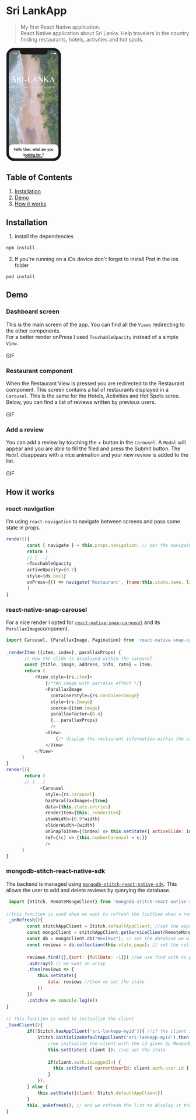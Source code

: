 # Sri LankApp
> My first React Native application.
> <br> React Native application about Sri Lanka. Help travelers in the country finding restaurants, hotels, activities and hot spots.

<img id="screenshot" src="/Components/Images/Screenshot1.png" height="30%" width="30%" >

## Table of Contents

1. [Installation](#installation)
2. [Demo](#demo)
3. [How it works](#how-it-works)

## Installation

1. install the dependencies
```sh
npm install
```
2. If you're running on a iOs device don't forget to install Pod in the ios folder
```sh
pod install
```
## Demo
### Dashboard screen
This is the main screen of the app. You can find all the `Views` redirecting to the other components.
<br> For a better render onPress I used `TouchableOpacity` instead of a simple `View`.
<br><br> GIF

### Restaurant component
When the Restaurant View is pressed you are redirected to the Restaurant component. This screen contains a list of restaurants displayed in a `Carousel`. This is the same for the Hotels, Activities and Hot Spots scree.
<br> Below, you can find a list of reviews written by previous users.
<br><br> GIF

### Add a review
You can add a review by touching the + button in the `Carousel`. A `Modal` will appear and you are able to fill the filed and press the Submit button. The `Modal` disappears with a nice animation and your new review is added to the list.
<br><br> GIF

## How it works
### react-navigation
I'm using `react-navigation` to navigate between screens and pass some state in props.
```javascript
render(){
        const { navigate } = this.props.navigation; // set the navigate prop
        return (
        // [...]
        <TouchableOpacity 
        activeOpacity={0.7} 
        style={ds.box1} 
        onPress={() => navigate('Restaurant', {name:this.state.name, list:ListResto, page:"Restaurants"})}>
        )
}
 ```
 ### react-native-snap-carousel
 For a nice render I opted for [`react-native-snap-carousel`](https://github.com/archriss/react-native-snap-carousel) and its `ParallaxImage`component.
 ```javascript
 import Carousel, {ParallaxImage, Pagination} from 'react-native-snap-carousel'
 
 _renderItem ({item, index}, parallaxProps) {
        // How the slide is displayed within the carousel
        const {title, image, address, info, rate} = item;
        return (
            <View style={rs.item}>
                {/**An image with parralax effect */}
                <ParallaxImage 
                  containerStyle={rs.containerImage}
                  style={rs.Image}
                  source={item.image}
                  parallaxFactor={0.4}
                  {...parallaxProps}
                  />
                <View>
                    {/* display the restaurant information within the carousel */}
                </View>
            </View>
       )
}
render(){
        return (
        // [...]
              <Carousel
                style={rs.carousel}
                hasParallaxImages={true}
                data={this.state.entries}
                renderItem={this._renderItem}
                itemWidth={0.9*width}
                sliderWidth={width}
                onSnapToItem={(index) => this.setState({ activeSlide: index }) }
                ref={(c) => {this.numberCarousel = c;}}
                />
       )
}
 ```
### mongodb-stitch-react-native-sdk
The backend is managed using [`mongodb-stitch-react-native-sdk`](https://docs.mongodb.com/stitch-sdks/js-react-native/4/modules/remotemongoclient.html). This allows the user to add and delete reviews by querying the database.
```javascript
 import {Stitch, RemoteMongoClient} from 'mongodb-stitch-react-native-sdk'
 
//this function is used when we want to refresh the listView when a review were added or deleted
 _onRefresh(){
        const stitchAppClient = Stitch.defaultAppClient; //set the appclient
        const mongoClient = stitchAppClient.getServiceClient(RemoteMongoClient.factory, "mongodb-atlas"); //get the client from the factory
        const db = mongoClient.db("Reviews"); // set the database we will use
        const reviews = db.collection(this.state.page); // set the collection we will use

        reviews.find({},{sort: {fullDate: -1}}) //we use find with no parameters to get all the reviews sorted by date
        .asArray() // we want an array
        .then(reviews => {
            this.setState({
                data: reviews //then we set the state 
            })
        })
        .catch(e => console.log(e))
}
    
// this function is used to initialize the client 
_loadClient(){
        if(!Stitch.hasAppClient('sri-lankapp-myid')){ //if the client is not set yet, we do it
            Stitch.initializeDefaultAppClient('sri-lankapp-myid').then(client => {
                //we initialize the client with the id given by Mongodb Stitch
                this.setState({ client }); //we set the state 

                if(client.auth.isLoggedIn) {
                  this.setState({ currentUserId: client.auth.user.id }) // and the id
                }
            });
        } else {
            this.setState({client: Stitch.defaultAppClient})
        }
        this._onRefresh(); // and we refresh the list to display it the first time
}
 ```
